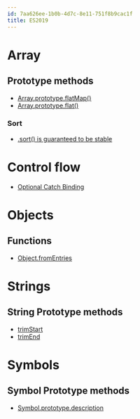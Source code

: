 ```yaml
---
id: 7aa626ee-1b0b-4d7c-8e11-751f8b9cac1f
title: ES2019
---
```


# Array

## Prototype methods

-   [Array.prototype.flatMap()](20201113112058-array_prototype_flatmap)
-   [Array.prototype.flat()](20201113112029-array_prototype_flat)

### Sort

-   [.sort() is guaranteed to be
    stable](20201116155810-sort_is_guaranteed_to_be_stable)

# Control flow

-   [Optional Catch
    Binding](20201116154824-javascript_optional_catch_binding)

# Objects

## Functions

-   [Object.fromEntries](20201116095124-object_fromentries)

# Strings

## String Prototype methods

-   [trimStart](20201116100205-trimstart)
-   [trimEnd](20201116100239-trimend)

# Symbols

## Symbol Prototype methods

-   [Symbol.prototype.description](20201116101509-symbol_prototype_description)
